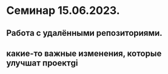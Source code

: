 ﻿# Семинар 15.06.2023.
## Работа с удалёнными репозиториями.
## какие-то важные изменения, которые улучшат проектgi